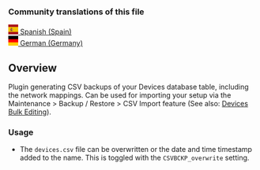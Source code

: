 ### Community translations of this file

<a href="https://github.com/jokob-sk/NetAlertX/blob/main/front/plugins/csv_backup/README_ES.md">
  <img src="https://github.com/lipis/flag-icons/blob/main/flags/4x3/es.svg" alt="README_ES.md" style="height: 20px !important;width: 20px !important;">
  Spanish (Spain)
</a>
<br>
<a href="https://github.com/jokob-sk/NetAlertX/blob/main/front/plugins/csv_backup/README_DE.md">
  <img src="https://github.com/lipis/flag-icons/blob/main/flags/4x3/de.svg" alt="README_DE.md" style="height: 20px !important;width: 20px !important;">
  German (Germany)
</a>

## Overview

Plugin generating CSV backups of your Devices database table, including the network mappings. Can be used for importing your setup via the Maintenance > Backup / Restore > CSV Import feature (See also: [Devices Bulk Editing](https://github.com/jokob-sk/NetAlertX/blob/main/docs/DEVICES_BULK_EDITING.md)).

### Usage

- The `devices.csv` file can be overwritten or the date and time timestamp added to the name. This is toggled with the `CSVBCKP_overwrite` setting.
